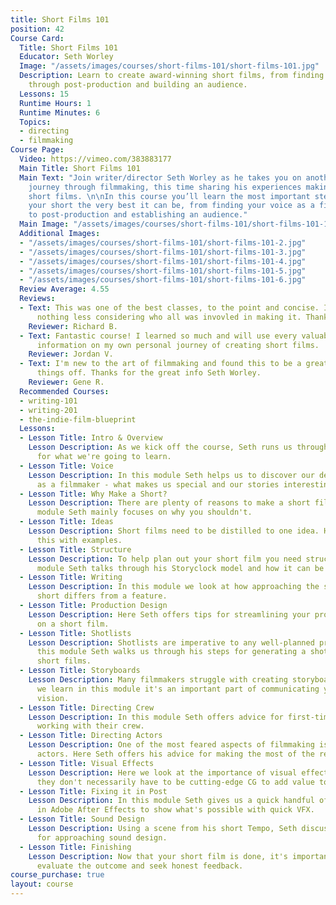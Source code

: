 ```yaml
---
title: Short Films 101
position: 42
Course Card:
  Title: Short Films 101
  Educator: Seth Worley
  Image: "/assets/images/courses/short-films-101/short-films-101.jpg"
  Description: Learn to create award-winning short films, from finding your voice
    through post-production and building an audience.
  Lessons: 15
  Runtime Hours: 1
  Runtime Minutes: 6
  Topics:
  - directing
  - filmmaking
Course Page:
  Video: https://vimeo.com/383883177
  Main Title: Short Films 101
  Main Text: "Join writer/director Seth Worley as he takes you on another distilled
    journey through filmmaking, this time sharing his experiences making award-winning
    short films. \n\nIn this course you’ll learn the most important steps to making
    your short the very best it can be, from finding your voice as a filmmaker through
    to post-production and establishing an audience."
  Main Image: "/assets/images/courses/short-films-101/short-films-101-1.jpg"
  Additional Images:
  - "/assets/images/courses/short-films-101/short-films-101-2.jpg"
  - "/assets/images/courses/short-films-101/short-films-101-3.jpg"
  - "/assets/images/courses/short-films-101/short-films-101-4.jpg"
  - "/assets/images/courses/short-films-101/short-films-101-5.jpg"
  - "/assets/images/courses/short-films-101/short-films-101-6.jpg"
  Review Average: 4.55
  Reviews:
  - Text: This was one of the best classes, to the point and concise. I should expect
      nothing less considering who all was invovled in making it. Thank you!
    Reviewer: Richard B.
  - Text: Fantastic course! I learned so much and will use every valuable piece of
      information on my own personal journey of creating short films.
    Reviewer: Jordan V.
  - Text: I'm new to the art of filmmaking and found this to be a great way to start
      things off. Thanks for the great info Seth Worley.
    Reviewer: Gene R.
  Recommended Courses:
  - writing-101
  - writing-201
  - the-indie-film-blueprint
  Lessons:
  - Lesson Title: Intro & Overview
    Lesson Description: As we kick off the course, Seth runs us through the goals
      for what we're going to learn.
  - Lesson Title: Voice
    Lesson Description: In this module Seth helps us to discover our defining voice
      as a filmmaker - what makes us special and our stories interesting.
  - Lesson Title: Why Make a Short?
    Lesson Description: There are plenty of reasons to make a short film, but in this
      module Seth mainly focuses on why you shouldn't.
  - Lesson Title: Ideas
    Lesson Description: Short films need to be distilled to one idea. Here Seth reinforces
      this with examples.
  - Lesson Title: Structure
    Lesson Description: To help plan out your short film you need structure. In this
      module Seth talks through his Storyclock model and how it can be used for shorts.
  - Lesson Title: Writing
    Lesson Description: In this module we look at how approaching the script for a
      short differs from a feature.
  - Lesson Title: Production Design
    Lesson Description: Here Seth offers tips for streamlining your production design
      on a short film.
  - Lesson Title: Shotlists
    Lesson Description: Shotlists are imperative to any well-planned production. In
      this module Seth walks us through his steps for generating a shotlist for his
      short films.
  - Lesson Title: Storyboards
    Lesson Description: Many filmmakers struggle with creating storyboards, but as
      we learn in this module it's an important part of communicating your creative
      vision.
  - Lesson Title: Directing Crew
    Lesson Description: In this module Seth offers advice for first-time directors
      working with their crew.
  - Lesson Title: Directing Actors
    Lesson Description: One of the most feared aspects of filmmaking is directing
      actors. Here Seth offers his advice for making the most of the relationship.
  - Lesson Title: Visual Effects
    Lesson Description: Here we look at the importance of visual effects, and how
      they don't necessarily have to be cutting-edge CG to add value to your short.
  - Lesson Title: Fixing it in Post
    Lesson Description: In this module Seth gives us a quick handful of tutorials
      in Adobe After Effects to show what's possible with quick VFX.
  - Lesson Title: Sound Design
    Lesson Description: Using a scene from his short Tempo, Seth discusses his process
      for approaching sound design.
  - Lesson Title: Finishing
    Lesson Description: Now that your short film is done, it's important to honestly
      evaluate the outcome and seek honest feedback.
course_purchase: true
layout: course
---
```


